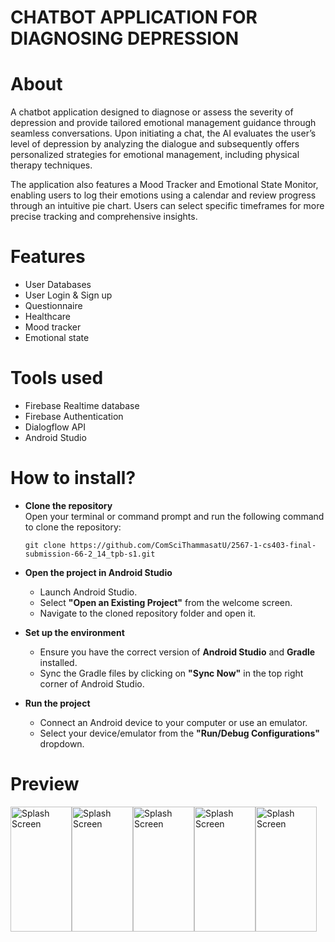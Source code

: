 # CHATBOT APPLICATION FOR DIAGNOSING DEPRESSION

   
# About
A chatbot application designed to diagnose or assess the severity of depression and provide tailored emotional management guidance through seamless conversations. Upon initiating a chat, the AI evaluates the user’s level of depression by analyzing the dialogue and subsequently offers personalized strategies for emotional management, including physical therapy techniques.

The application also features a Mood Tracker and Emotional State Monitor, enabling users to log their emotions using a calendar and review progress through an intuitive pie chart. Users can select specific timeframes for more precise tracking and comprehensive insights.

# Features
- User Databases
- User Login & Sign up
- Questionnaire
- Healthcare
- Mood tracker
- Emotional state

# Tools used

- Firebase Realtime database
- Firebase Authentication
- Dialogflow API
- Android Studio 

# How to install?
-   **Clone the repository**  
    Open your terminal or command prompt and run the following command to clone the repository:
    
    `git clone https://github.com/ComSciThammasatU/2567-1-cs403-final-submission-66-2_14_tpb-s1.git` 
    
-   **Open the project in Android Studio**
    -   Launch Android Studio.
    -   Select **"Open an Existing Project"** from the welcome screen.
    -   Navigate to the cloned repository folder and open it.
    
-   **Set up the environment**
    -   Ensure you have the correct version of **Android Studio** and **Gradle** installed.
    -   Sync the Gradle files by clicking on **"Sync Now"** in the top right corner of Android Studio.
    
-   **Run the project**
    -   Connect an Android device to your computer or use an emulator.
    -   Select your device/emulator from the **"Run/Debug Configurations"** dropdown.


# Preview
<img src="https://github.com/ComSciThammasatU/2567-1-cs403-final-submission-66-2_14_tpb-s1/blob/main/screenshot/LoginPage.jpg?raw=true" alt="Splash Screen" width="98" height="200" /><img src="https://github.com/ComSciThammasatU/2567-1-cs403-final-submission-66-2_14_tpb-s1/blob/main/screenshot/HomePage.jpg?raw=true" alt="Splash Screen" width="98" height="200" /><img src="https://github.com/ComSciThammasatU/2567-1-cs403-final-submission-66-2_14_tpb-s1/blob/main/screenshot/ChatPage.jpg?raw=true" alt="Splash Screen" width="98" height="200" /><img src="https://github.com/ComSciThammasatU/2567-1-cs403-final-submission-66-2_14_tpb-s1/blob/main/screenshot/MoodTrackPage.jpg?raw=true" alt="Splash Screen" width="98" height="200" /><img src="https://github.com/ComSciThammasatU/2567-1-cs403-final-submission-66-2_14_tpb-s1/blob/main/screenshot/PiechartPage.jpg?raw=true" alt="Splash Screen" width="98" height="200" />





